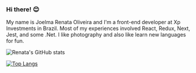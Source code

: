 ### Hi there! 😊

My name is Joelma Renata Oliveira and I'm a front-end developer at Xp Investments in Brazil.
Most of my experiences involved React, Redux, Next, Jest, and some .Net.
I like photography and also like learn new languages for fun.

![Renata's GitHub stats](https://github-readme-stats.vercel.app/api?username=rnataoliveira&show_icons=true&hide=contribs&theme=graywhite)

[![Top Langs](https://github-readme-stats.vercel.app/api/top-langs/?username=rnataoliveira&show_icons=true&theme=graywhite&layout=compact)](https://github.com/rnataoliveira/github-readme-stats)
